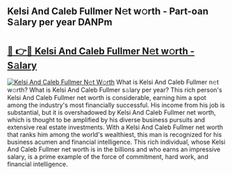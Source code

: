 ## Kelsi And Caleb Fullmer N𝚎t w𝚘rth - Part-oan S𝚊lary per year DANPm

# <h2><a href="http://gc3d3h9.nevu.top/?p=Kelsi+And+Caleb+Fullmer">🔗 👉🔴 Kelsi And Caleb Fullmer N𝚎t w𝚘rth - S𝚊lary</a></h2>

[![Kelsi And Caleb Fullmer N𝚎t W𝚘rth](https://i.imgur.com/Oavwk0R.jpeg)](http://gc3d3h9.nevu.top/?p=Kelsi+And+Caleb+Fullmer)
What is Kelsi And Caleb Fullmer n𝚎t w𝚘rth? What is Kelsi And Caleb Fullmer s𝚊lary per year?
This rich person's Kelsi And Caleb Fullmer net worth is considerable, earning him a spot among the industry's most financially successful. His income from his job is substantial, but it is overshadowed by Kelsi And Caleb Fullmer net worth, which is thought to be amplified by his diverse business pursuits and extensive real estate investments. With a Kelsi And Caleb Fullmer net worth that ranks him among the world's wealthiest, this man is recognized for his business acumen and financial intelligence. This rich individual, whose Kelsi And Caleb Fullmer net worth is in the billions and who earns an impressive salary, is a prime example of the force of commitment, hard work, and financial intelligence.
